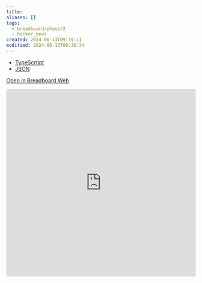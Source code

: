 ```yaml
---
title:
aliases: []
tags:
  - breadboard/phase/2
  - hacker_news
created: 2024-06-13T09:19:11
modified: 2024-06-13T09:36:34
---
```


- [TypeScrtipt](https://github.com/breadboard-ai/breadboard/blob/main/packages/breadboard-web/src/boards/hacker_news_algolia_search.ts)
- [JSON](https://github.com/breadboard-ai/breadboard/blob/main/packages/breadboard-web/public/graphs/hacker_news_algolia_search.json)

[Open in Breadboard Web](https://breadboard-ai.web.app/?board=https://raw.githubusercontent.com/breadboard-ai/breadboard/main/packages/breadboard-web/public/graphs/hacker_news_algolia_search.json)

<iframe src="https://breadboard-ai.web.app/?board=https://raw.githubusercontent.com/breadboard-ai/breadboard/main/packages/breadboard-web/public/graphs/hacker_news_algolia_search.json&embed" style="width: 100%; height: 500px; border: 0;"></iframe>
